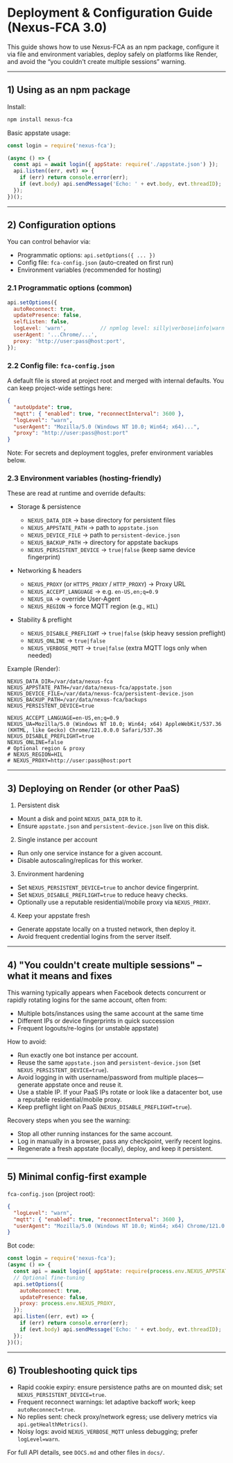# Deployment & Configuration Guide (Nexus-FCA 3.0)

This guide shows how to use Nexus-FCA as an npm package, configure it via file and environment variables, deploy safely on platforms like Render, and avoid the “you couldn't create multiple sessions” warning.

---
## 1) Using as an npm package

Install:

```bash
npm install nexus-fca
```

Basic appstate usage:

```js
const login = require('nexus-fca');

(async () => {
  const api = await login({ appState: require('./appstate.json') });
  api.listen((err, evt) => {
    if (err) return console.error(err);
    if (evt.body) api.sendMessage('Echo: ' + evt.body, evt.threadID);
  });
})();
```

---
## 2) Configuration options

You can control behavior via:
- Programmatic options: `api.setOptions({ ... })`
- Config file: `fca-config.json` (auto-created on first run)
- Environment variables (recommended for hosting)

### 2.1 Programmatic options (common)
```js
api.setOptions({
  autoReconnect: true,
  updatePresence: false,
  selfListen: false,
  logLevel: 'warn',           // npmlog level: silly|verbose|info|warn|error
  userAgent: '...Chrome/...',
  proxy: 'http://user:pass@host:port',
});
```

### 2.2 Config file: `fca-config.json`
A default file is stored at project root and merged with internal defaults. You can keep project-wide settings here:

```json
{
  "autoUpdate": true,
  "mqtt": { "enabled": true, "reconnectInterval": 3600 },
  "logLevel": "warn",
  "userAgent": "Mozilla/5.0 (Windows NT 10.0; Win64; x64)...",
  "proxy": "http://user:pass@host:port"
}
```

Note: For secrets and deployment toggles, prefer environment variables below.

### 2.3 Environment variables (hosting-friendly)
These are read at runtime and override defaults:

- Storage & persistence
  - `NEXUS_DATA_DIR` → base directory for persistent files
  - `NEXUS_APPSTATE_PATH` → path to `appstate.json`
  - `NEXUS_DEVICE_FILE` → path to `persistent-device.json`
  - `NEXUS_BACKUP_PATH` → directory for appstate backups
  - `NEXUS_PERSISTENT_DEVICE` → `true|false` (keep same device fingerprint)

- Networking & headers
  - `NEXUS_PROXY` (or `HTTPS_PROXY` / `HTTP_PROXY`) → Proxy URL
  - `NEXUS_ACCEPT_LANGUAGE` → e.g. `en-US,en;q=0.9`
  - `NEXUS_UA` → override User-Agent
  - `NEXUS_REGION` → force MQTT region (e.g., `HIL`)

- Stability & preflight
  - `NEXUS_DISABLE_PREFLIGHT` → `true|false` (skip heavy session preflight)
  - `NEXUS_ONLINE` → `true|false`
  - `NEXUS_VERBOSE_MQTT` → `true|false` (extra MQTT logs only when needed)

Example (Render):
```
NEXUS_DATA_DIR=/var/data/nexus-fca
NEXUS_APPSTATE_PATH=/var/data/nexus-fca/appstate.json
NEXUS_DEVICE_FILE=/var/data/nexus-fca/persistent-device.json
NEXUS_BACKUP_PATH=/var/data/nexus-fca/backups
NEXUS_PERSISTENT_DEVICE=true

NEXUS_ACCEPT_LANGUAGE=en-US,en;q=0.9
NEXUS_UA=Mozilla/5.0 (Windows NT 10.0; Win64; x64) AppleWebKit/537.36 (KHTML, like Gecko) Chrome/121.0.0.0 Safari/537.36
NEXUS_DISABLE_PREFLIGHT=true
NEXUS_ONLINE=false
# Optional region & proxy
# NEXUS_REGION=HIL
# NEXUS_PROXY=http://user:pass@host:port
```

---
## 3) Deploying on Render (or other PaaS)

1) Persistent disk
- Mount a disk and point `NEXUS_DATA_DIR` to it.
- Ensure `appstate.json` and `persistent-device.json` live on this disk.

2) Single instance per account
- Run only one service instance for a given account.
- Disable autoscaling/replicas for this worker.

3) Environment hardening
- Set `NEXUS_PERSISTENT_DEVICE=true` to anchor device fingerprint.
- Set `NEXUS_DISABLE_PREFLIGHT=true` to reduce heavy checks.
- Optionally use a reputable residential/mobile proxy via `NEXUS_PROXY`.

4) Keep your appstate fresh
- Generate appstate locally on a trusted network, then deploy it.
- Avoid frequent credential logins from the server itself.

---
## 4) "You couldn't create multiple sessions" – what it means and fixes

This warning typically appears when Facebook detects concurrent or rapidly rotating logins for the same account, often from:
- Multiple bots/instances using the same account at the same time
- Different IPs or device fingerprints in quick succession
- Frequent logouts/re-logins (or unstable appstate)

How to avoid:
- Run exactly one bot instance per account.
- Reuse the same `appstate.json` and `persistent-device.json` (set `NEXUS_PERSISTENT_DEVICE=true`).
- Avoid logging in with username/password from multiple places—generate appstate once and reuse it.
- Use a stable IP. If your PaaS IPs rotate or look like a datacenter bot, use a reputable residential/mobile proxy.
- Keep preflight light on PaaS (`NEXUS_DISABLE_PREFLIGHT=true`).

Recovery steps when you see the warning:
- Stop all other running instances for the same account.
- Log in manually in a browser, pass any checkpoint, verify recent logins.
- Regenerate a fresh appstate (locally), deploy, and keep it persistent.

---
## 5) Minimal config-first example

`fca-config.json` (project root):
```json
{
  "logLevel": "warn",
  "mqtt": { "enabled": true, "reconnectInterval": 3600 },
  "userAgent": "Mozilla/5.0 (Windows NT 10.0; Win64; x64) Chrome/121.0.0.0 Safari/537.36"
}
```

Bot code:
```js
const login = require('nexus-fca');
(async () => {
  const api = await login({ appState: require(process.env.NEXUS_APPSTATE_PATH || './appstate.json') });
  // Optional fine-tuning
  api.setOptions({
    autoReconnect: true,
    updatePresence: false,
    proxy: process.env.NEXUS_PROXY,
  });
  api.listen((err, evt) => {
    if (err) return console.error(err);
    if (evt.body) api.sendMessage('Echo: ' + evt.body, evt.threadID);
  });
})();
```

---
## 6) Troubleshooting quick tips
- Rapid cookie expiry: ensure persistence paths are on mounted disk; set `NEXUS_PERSISTENT_DEVICE=true`.
- Frequent reconnect warnings: let adaptive backoff work; keep `autoReconnect=true`.
- No replies sent: check proxy/network egress; use delivery metrics via `api.getHealthMetrics()`.
- Noisy logs: avoid `NEXUS_VERBOSE_MQTT` unless debugging; prefer `logLevel=warn`.

For full API details, see `DOCS.md` and other files in `docs/`.
